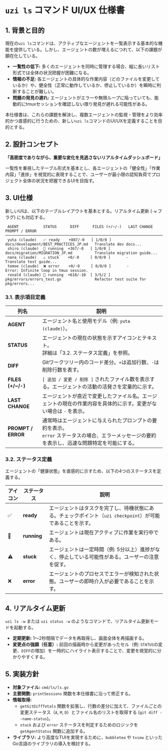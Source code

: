 # `uzi ls` コマンド UI/UX 仕様書

## 1. 背景と目的

現在の`uzi ls`コマンドは、アクティブなエージェントを一覧表示する基本的な機能を提供している。しかし、エージェントの数が増えるにつれて、以下の課題が顕在化している。

-   **一覧性の低下:** 多くのエージェントを同時に管理する場合、縦に長いリスト形式では全体の状況把握が困難になる。
-   **情報の不足:** 各エージェントの具体的な作業内容（どのファイルを変更しているか）や、健全性（正常に動作しているか、停止しているか）を瞬時に判断することが難しい。
-   **問題の発見の遅れ:** エージェントがエラーや無限ループに陥っていても、能動的にtmuxセッションを確認しない限り発見が遅れる可能性がある。

本仕様書は、これらの課題を解決し、複数エージェントの監視・管理をより効率的かつ直感的に行うための、新しい`uzi ls`コマンドのUI/UXを定義することを目的とする。

## 2. 設計コンセプト

**「高密度でありながら、重要な変化を見逃さないリアルタイムダッシュボード」**

一覧性を重視したテーブル形式を基本とし、各エージェントの「健全性」「作業内容」「進捗」を視覚的に表現することで、ユーザーが最小限の認知負荷でプロジェクト全体の状況を把握できるUIを目指す。

## 3. UI仕様

新しいUIは、以下のテーブルレイアウトを基本とする。リアルタイム更新 (`-w` フラグ) にも対応する。

```
 AGENT           STATUS      DIFF      FILES (+/~/-)   LAST CHANGE                             PROMPT / ERROR
──────────────────────────────────────────────────────────────────────────────────────────────────────────────────────────────────
 yuta (claude)   ✅ ready    +887/-0   [ 1/0/0 ]       docs/development/BEST_PRACTICES_JP.md   Translate dev docs...
 shiro (claude)  🏃 running  +367/-0   [ 1/0/0 ]       docs/migration/MIGRATION_JP.md          Translate migration guide...
 nana (claude)   ⚠️ stuck    +0/-0     [ 0/0/0 ]       -                                       Translate test guide...
 tomoe (claude)  ❌ error    +0/-0     [ 0/0/0 ]       -                                       Error: Infinite loop in tmux session.
 ronald (claude) 🏃 running  +618/-10  [ 3/5/2 ]       pkg/errors/errors_test.go               Refactor test suite for pkg/errors...
```

### 3.1. 表示項目定義

| 列名              | 説明                                                                                                                                                             |
| ----------------- | ---------------------------------------------------------------------------------------------------------------------------------------------------------------- |
| **AGENT**         | エージェント名と使用モデル（例: `yuta (claude)`）。                                                                                                                |
| **STATUS**        | エージェントの現在の状態を示すアイコンとテキスト。<br>詳細は「3.2. ステータス定義」を参照。                                                                         |
| **DIFF**          | Gitワークツリー内のコード差分。`+`は追加行数、`-`は削除行数を表す。                                                                                                 |
| **FILES (+/~/-)** | `[ 追加 / 変更 / 削除 ]` されたファイル数を表示する。エージェントの活動の活発さを定量的に示す。                                                                     |
| **LAST CHANGE**   | エージェントが直近で変更したファイル名。エージェントの現在の作業内容を具体的に示す。変更がない場合は `-` を表示。                                                    |
| **PROMPT / ERROR**| 通常時はエージェントに与えられたプロンプトの要約を表示。<br>`error` ステータスの場合、エラーメッセージの要約を表示し、迅速な問題特定を可能にする。                     |

### 3.2. ステータス定義

エージェントの「健康状態」を直感的に示すため、以下の4つのステータスを定義する。

| アイコン | ステータス | 説明                                                                                                 |
| -------- | ---------- | ---------------------------------------------------------------------------------------------------- |
| ✅        | **ready**  | エージェントはタスクを完了し、待機状態にある。チェックポイント（`uzi checkpoint`）が可能であることを示す。 |
| 🏃        | **running**| エージェントは現在アクティブに作業を実行中である。                                                      |
| ⚠️        | **stuck**  | エージェントは一定時間（例: 5分以上）進捗がなく、停止している可能性がある。ユーザーの注意を促す。      |
| ❌        | **error**  | エージェントのプロセスでエラーが検知された状態。ユーザーの即時介入が必要であることを示す。             |

## 4. リアルタイム更新

`uzi ls -w` または `uzi status -w` のようなコマンドで、リアルタイム更新モードを起動する。

-   **定期更新:** 1〜2秒間隔でデータを再取得し、画面全体を再描画する。
-   **変更点の強調（任意）:** 前回の描画時から変更があったセル（例: `STATUS`の変更、`DIFF`の増加）を一時的にハイライト表示することで、変更を視覚的に分かりやすくする。

## 5. 実装方針

-   **対象ファイル:** `cmd/ls/ls.go`
-   **主要関数:** `printSessions` 関数を本仕様書に沿って修正する。
-   **情報取得:**
    -   `getGitDiffTotals` 関数を拡張し、行数の差分に加えて、ファイルごとの変更ステータス（`A`, `M`, `D`）とファイル名のリストを取得する (`git diff --name-status`)。
    -   `stuck` および `error` ステータスを判定するためのロジックを `getAgentStatus` 関数に追加する。
-   **ライブラリ:** より高度なTUIを実現するために、`bubbletea` や `tview` といったGo言語のライブラリの導入を検討する。 